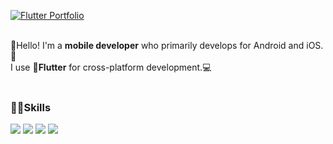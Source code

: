 [![Flutter Portfolio](https://img.shields.io/badge/Flutter_Portfolio-02569B?style=for-the-badge&logo=flutter&logoColor=white)](https://pshyomin.github.io)

 <br/>:wave:Hello! I'm a **mobile developer** who primarily develops for Android and iOS.:robot:
 <br/>I use **:rocket:Flutter** for cross-platform development.:computer:
 <br/>
 <br/>

  ### 👨‍💻Skills
  <img src="https://img.shields.io/badge/Flutter-02569B?style=flat&logo=Flutter&logoColor=white"/> <img src="https://img.shields.io/badge/C%23-239120?style=flat&logo=csharp&logoColor=white"/> <img src="https://img.shields.io/badge/Unity-FFFFFF?style=flat&logo=Unity&logoColor=black"/> <img src="https://img.shields.io/badge/.net-512BD4?style=flat&logo=.net&logoColor=white"/>
  <br/>
